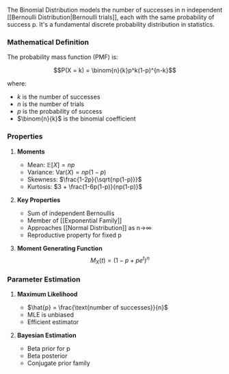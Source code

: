 The Binomial Distribution models the number of successes in n independent [[Bernoulli Distribution|Bernoulli trials]], each with the same probability of success p. It's a fundamental discrete probability distribution in statistics.

### Mathematical Definition

The probability mass function (PMF) is:

$$P(X = k) = \binom{n}{k}p^k(1-p)^{n-k}$$

where:
- $k$ is the number of successes
- $n$ is the number of trials
- $p$ is the probability of success
- $\binom{n}{k}$ is the binomial coefficient

### Properties

1. **Moments**
   - Mean: $\mathbb{E}[X] = np$
   - Variance: $\text{Var}(X) = np(1-p)$
   - Skewness: $\frac{1-2p}{\sqrt{np(1-p)}}$
   - Kurtosis: $3 + \frac{1-6p(1-p)}{np(1-p)}$

2. **Key Properties**
   - Sum of independent Bernoullis
   - Member of [[Exponential Family]]
   - Approaches [[Normal Distribution]] as n→∞
   - Reproductive property for fixed p

3. **Moment Generating Function**
   $$M_X(t) = (1-p+pe^t)^n$$

### Parameter Estimation

1. **Maximum Likelihood**
   - $\hat{p} = \frac{\text{number of successes}}{n}$
   - MLE is unbiased
   - Efficient estimator

2. **Bayesian Estimation**
   - Beta prior for p
   - Beta posterior
   - Conjugate prior family
